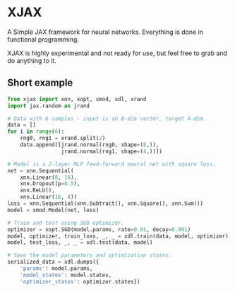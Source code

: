 # XJAX
A Simple JAX framework for neural networks. Everything is done in functional programming.

XJAX is highly experimental and not ready for use, but feel free to grab and do anything to it.

## Short example
```python
from xjax import xnn, xopt, xmod, xdl, xrand
import jax.random as jrand

# Data with 6 samples - input is an 8-dim vector, target 4-dim.
data = []
for i in range(6):
    rng0, rng1 = xrand.split(2)
    data.append([jrand.normal(rng0, shape=(8,)),
                 jrand.normal(rng1, shape=(4,))])

# Model is a 2-layer MLP feed-forward neural net with square loss.
net = xnn.Sequential(
    xnn.Linear(8, 16),
    xnn.Dropout(p=0.5),
    xnn.ReLU(),
    xnn.Linear(16, 4))
loss = xnn.Sequential(xnn.Subtract(), xnn.Square(), xnn.Sum())
model = xmod.Model(net, loss)

# Train and test using SGD optimizer.
optimizer = xopt.SGD(model.params, rate=0.01, decay=0.001)
model, optimizer, train_loss, _, _ = xdl.train(data, model, optimizer)
model, test_loss, _, _ = xdl.test(data, model)

# Save the model parameters and optimization states.
serialized_data = xdl.dumps({
    'params': model.params,
    'model_states': model.states,
    'optimizer_states': optimizer.states})
```
